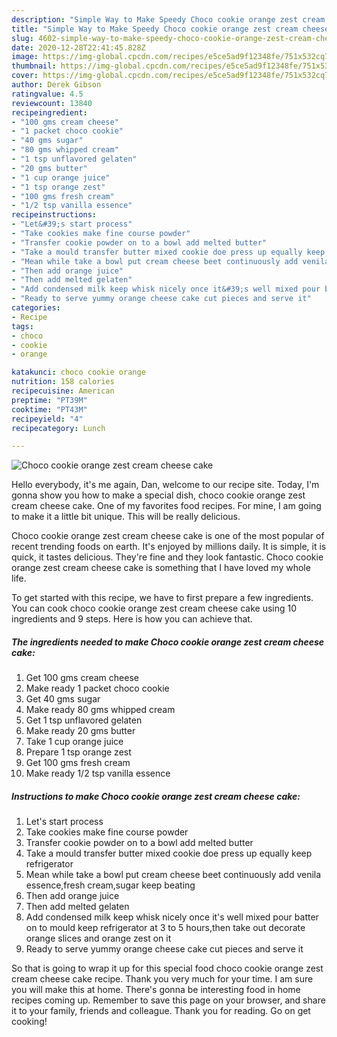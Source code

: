 ```yaml
---
description: "Simple Way to Make Speedy Choco cookie orange zest cream cheese cake"
title: "Simple Way to Make Speedy Choco cookie orange zest cream cheese cake"
slug: 4602-simple-way-to-make-speedy-choco-cookie-orange-zest-cream-cheese-cake
date: 2020-12-28T22:41:45.828Z
image: https://img-global.cpcdn.com/recipes/e5ce5ad9f12348fe/751x532cq70/choco-cookie-orange-zest-cream-cheese-cake-recipe-main-photo.jpg
thumbnail: https://img-global.cpcdn.com/recipes/e5ce5ad9f12348fe/751x532cq70/choco-cookie-orange-zest-cream-cheese-cake-recipe-main-photo.jpg
cover: https://img-global.cpcdn.com/recipes/e5ce5ad9f12348fe/751x532cq70/choco-cookie-orange-zest-cream-cheese-cake-recipe-main-photo.jpg
author: Derek Gibson
ratingvalue: 4.5
reviewcount: 13840
recipeingredient:
- "100 gms cream cheese"
- "1 packet choco cookie"
- "40 gms sugar"
- "80 gms whipped cream"
- "1 tsp unflavored gelaten"
- "20 gms butter"
- "1 cup orange juice"
- "1 tsp orange zest"
- "100 gms fresh cream"
- "1/2 tsp vanilla essence"
recipeinstructions:
- "Let&#39;s start process"
- "Take cookies make fine course powder"
- "Transfer cookie powder on to a bowl add melted butter"
- "Take a mould transfer butter mixed cookie doe press up equally keep refrigerator"
- "Mean while take a bowl put cream cheese beet continuously add venila essence,fresh cream,sugar keep beating"
- "Then add orange juice"
- "Then add melted gelaten"
- "Add condensed milk keep whisk nicely once it&#39;s well mixed pour batter on to mould keep refrigerator at 3 to 5 hours,then take out decorate orange slices and orange zest on it"
- "Ready to serve yummy orange cheese cake cut pieces and serve it"
categories:
- Recipe
tags:
- choco
- cookie
- orange

katakunci: choco cookie orange 
nutrition: 158 calories
recipecuisine: American
preptime: "PT39M"
cooktime: "PT43M"
recipeyield: "4"
recipecategory: Lunch

---
```



![Choco cookie orange zest cream cheese cake](https://img-global.cpcdn.com/recipes/e5ce5ad9f12348fe/751x532cq70/choco-cookie-orange-zest-cream-cheese-cake-recipe-main-photo.jpg)

Hello everybody, it's me again, Dan, welcome to our recipe site. Today, I'm gonna show you how to make a special dish, choco cookie orange zest cream cheese cake. One of my favorites food recipes. For mine, I am going to make it a little bit unique. This will be really delicious.



Choco cookie orange zest cream cheese cake is one of the most popular of recent trending foods on earth. It's enjoyed by millions daily. It is simple, it is quick, it tastes delicious. They're fine and they look fantastic. Choco cookie orange zest cream cheese cake is something that I have loved my whole life.


To get started with this recipe, we have to first prepare a few ingredients. You can cook choco cookie orange zest cream cheese cake using 10 ingredients and 9 steps. Here is how you can achieve that.

<!--inarticleads1-->

##### The ingredients needed to make Choco cookie orange zest cream cheese cake:

1. Get 100 gms cream cheese
1. Make ready 1 packet choco cookie
1. Get 40 gms sugar
1. Make ready 80 gms whipped cream
1. Get 1 tsp unflavored gelaten
1. Make ready 20 gms butter
1. Take 1 cup orange juice
1. Prepare 1 tsp orange zest
1. Get 100 gms fresh cream
1. Make ready 1/2 tsp vanilla essence




<!--inarticleads2-->

##### Instructions to make Choco cookie orange zest cream cheese cake:

1. Let&#39;s start process
1. Take cookies make fine course powder
1. Transfer cookie powder on to a bowl add melted butter
1. Take a mould transfer butter mixed cookie doe press up equally keep refrigerator
1. Mean while take a bowl put cream cheese beet continuously add venila essence,fresh cream,sugar keep beating
1. Then add orange juice
1. Then add melted gelaten
1. Add condensed milk keep whisk nicely once it&#39;s well mixed pour batter on to mould keep refrigerator at 3 to 5 hours,then take out decorate orange slices and orange zest on it
1. Ready to serve yummy orange cheese cake cut pieces and serve it




So that is going to wrap it up for this special food choco cookie orange zest cream cheese cake recipe. Thank you very much for your time. I am sure you will make this at home. There's gonna be interesting food in home recipes coming up. Remember to save this page on your browser, and share it to your family, friends and colleague. Thank you for reading. Go on get cooking!
